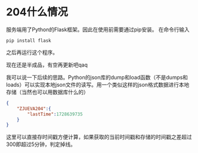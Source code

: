 # 204什么情况
服务端用了Python的Flask框架。因此在使用前需要通过pip安装。
在命令行输入

```shell
pip install flask
```

之后再运行这个程序。

现在还是半成品，有空再更新吧qaq

我可以说一下后续的思路。Python的json库的dump和load函数（不是dumps和loads）可以实现本地json文件的读写。用一个类似这样的json格式数据进行本地存储（当然也可以用数据库什么的）

```json
{
    "ZJUEVA204":{
        "lastTime":1728639735
    }
}
```

这里可以直接存时间戳方便计算，如果获取的当前时间戳和存储的时间戳之差超过300即超过5分钟，判定掉线。